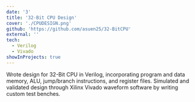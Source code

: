 ```yaml
---
date: '3'
title: '32-Bit CPU Design'
cover: './CPUDESIGN.png'
github: 'https://github.com/asuen25/32-BitCPU'
external: ''
tech:
  - Verilog
  - Vivado
showInProjects: true
---
```


Wrote design for 32-Bit CPU in Verilog, incorporating program and data memory, ALU, jump/branch instructions, and register files. Simulated and validated design through Xilinx Vivado waveform software by writing custom test benches.

